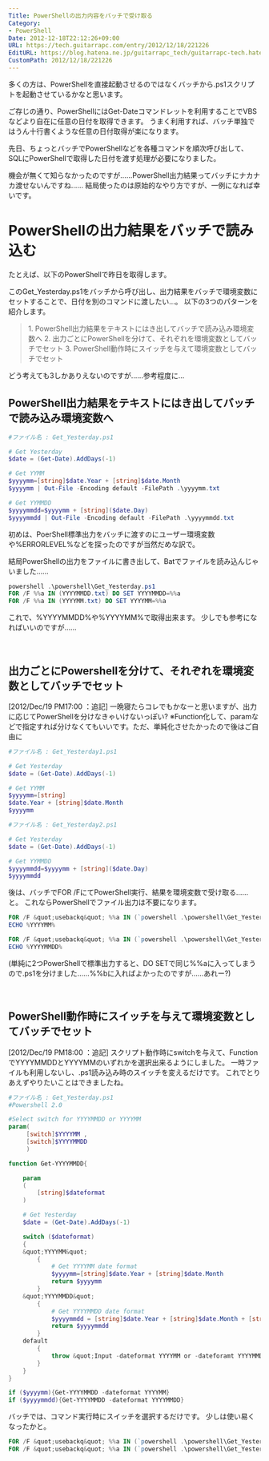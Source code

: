 ```yaml
---
Title: PowerShellの出力内容をバッチで受け取る
Category:
- PowerShell
Date: 2012-12-18T22:12:26+09:00
URL: https://tech.guitarrapc.com/entry/2012/12/18/221226
EditURL: https://blog.hatena.ne.jp/guitarrapc_tech/guitarrapc-tech.hatenablog.com/atom/entry/11696248318757676045
CustomPath: 2012/12/18/221226
---
```


多くの方は、PowerShellを直接起動させるのではなくバッチから.ps1スクリプトを起動させているかなと思います。

ご存じの通り、PowerShellにはGet-Dateコマンドレットを利用することでVBSなどより自在に任意の日付を取得できます。
うまく利用すれば、バッチ単独ではうん十行書くような任意の日付取得が楽になります。

先日、ちょっとバッチでPowerShellなどを各種コマンドを順次呼び出して、SQLにPowerShellで取得した日付を渡す処理が必要になりました。

機会が無くて知らなかったのですが……PowerShell出力結果ってバッチにナカナカ渡せないんですね……
結局使ったのは原始的なやり方ですが、一例になれば幸いです。



# PowerShellの出力結果をバッチで読み込む
たとえば、以下のPowerShellで昨日を取得します。

このGet_Yesterday.ps1をバッチから呼び出し、出力結果をバッチで環境変数にセットすることで、日付を別のコマンドに渡したい…。
以下の3つのパターンを紹介します。


<blockquote>1. PowerShell出力結果をテキストにはき出してバッチで読み込み環境変数へ
2. 出力ごとにPowerShellを分けて、それぞれを環境変数としてバッチでセット
3. PowerShell動作時にスイッチを与えて環境変数としてバッチでセット</blockquote>

どう考えても3しかありえないのですが……参考程度に…

## PowerShell出力結果をテキストにはき出してバッチで読み込み環境変数へ

```ps1
#ファイル名 : Get_Yesterday.ps1

# Get Yesterday
$date = (Get-Date).AddDays(-1)

# Get YYMM
$yyyymm=[string]$date.Year + [string]$date.Month
$yyyymm | Out-File -Encoding default -FilePath .\yyyymm.txt

# Get YYMMDD
$yyyymmdd=$yyyymm + [string]($date.Day)
$yyyymmdd | Out-File -Encoding default -FilePath .\yyyymmdd.txt
```


初めは、PoerShell標準出力をバッチに渡すのにユーザー環境変数や%ERRORLEVEL%などを探ったのですが当然だめな訳で。

結局PowerShellの出力をファイルに書き出して、Batでファイルを読み込んじゃいました……

```ps1
powershell .\powershell\Get_Yesterday.ps1
FOR /F %%a IN (YYYYMMDD.txt) DO SET YYYYMMDD=%%a
FOR /F %%a IN (YYYYMM.txt) DO SET YYYYMM=%%a
```


これで、%YYYYMMDD%や%YYYYMM%で取得出来ます。 少しでも参考になればいいのですが……


&nbsp;

## 出力ごとにPowershellを分けて、それぞれを環境変数としてバッチでセット

[2012/Dec/19 PM17:00 ：追記]
一晩寝たらコレでもかなーと思いますが、出力に応じてPowerShellを分けなきゃいけないっぽい?
※Function化して、paramなどで指定すれば分けなくてもいいです。ただ、単純化させたかったので後はご自由に

```ps1
#ファイル名 : Get_Yesterday1.ps1

# Get Yesterday
$date = (Get-Date).AddDays(-1)

# Get YYMM
$yyyymm=[string]
$date.Year + [string]$date.Month
$yyyymm
```


```ps1
#ファイル名 : Get_Yesterday2.ps1

# Get Yesterday
$date = (Get-Date).AddDays(-1)

# Get YYMMDD
$yyyymmdd=$yyyymm + [string]($date.Day)
$yyyymmdd
```


後は、バッチでFOR /FにてPowerShell実行、結果を環境変数で受け取る……と。
これならPowerShellでファイル出力は不要になります。
```ps1
FOR /F &quot;usebackq&quot; %%a IN (`powershell .\powershell\Get_Yesterday1.ps1`) DO SET YYYYMM=%%a
ECHO %YYYYMM%

FOR /F &quot;usebackq&quot; %%a IN (`powershell .\powershell\Get_Yesterday2.ps1`) DO SET YYYYMMDD=%%a
ECHO %YYYYMMDD%
```

(単純に2つPowerShellで標準出力すると、DO SETで同じ%%aに入ってしまうので.ps1を分けました……%%bに入ればよかったのですが……あれー?)


&nbsp;

## PowerShell動作時にスイッチを与えて環境変数としてバッチでセット
[2012/Dec/19 PM18:00 ：追記]
スクリプト動作時にswitchを与えて、FunctionでYYYYMMDDとYYYYMMのいずれかを選択出来るようにしました。
一時ファイルも利用しないし、.ps1読み込み時のスイッチを変えるだけです。
これでとりあえずやりたいことはできましたね。

```ps1
#ファイル名 : Get_Yesterday.ps1
#Powershell 2.0

#Select switch for YYYYMMDD or YYYYMM
param(
     [switch]$YYYYMM ,
     [switch]$YYYYMMDD
     )

function Get-YYYYMMDD{

    param
    (
        [string]$dateformat
    )

    # Get Yesterday
    $date = (Get-Date).AddDays(-1)

    switch ($dateformat)
    {
    &quot;YYYYMM&quot;
        {
            # Get YYYYMM date format
            $yyyymm=[string]$date.Year + [string]$date.Month
            return $yyyymm
        }
    &quot;YYYYMMDD&quot;
        {
            # Get YYYYMMDD date format
            $yyyymmdd = [string]$date.Year + [string]$date.Month + [string]($date.Day)
            return $yyyymmdd
        }
    default
        {
            throw &quot;Input -dateformat YYYYMM or -dateforamt YYYYMMDD&quot;
        }
    }
}

if ($yyyymm){Get-YYYYMMDD -dateformat YYYYMM}
if ($yyyymmdd){Get-YYYYMMDD -dateformat YYYYMMDD}
```


バッチでは、コマンド実行時にスイッチを選択するだけです。
少しは使い易くなったかと。

```ps1
FOR /F &quot;usebackq&quot; %%a IN (`powershell .\powershell\Get_Yesterday.ps1 -YYYYMMDD`) DO @SET YYYYMMDD=%%a
FOR /F &quot;usebackq&quot; %%a IN (`powershell .\powershell\Get_Yesterday.ps1 -YYYYMM`) DO @SET YYYYMM=%%a
```
